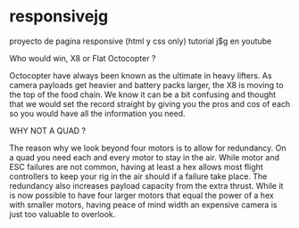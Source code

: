# responsivejg
proyecto de pagina responsive (html y css only) tutorial j$g en youtube

Who would win, X8 or Flat Octocopter ?

Octocopter have always been known as the ultimate in heavy lifters. As camera payloads get heavier and battery packs larger, the X8 is moving to the top of the food chain. We know it can be a bit confusing and thought that we would set the record straight by giving you the pros and cos of each so you would have all the information you need.

WHY NOT A QUAD ?

The reason why we look beyond four motors is to allow for redundancy. On a quad you need each and every motor to stay in the air. While motor and ESC failures are not common, having at least a hex allows most flight controllers to keep your rig in the air should if a failure take place. The redundancy also increases payload capacity from the extra thrust. While it is now possible to have four larger motors that equal the power of a hex with smaller motors, having peace of mind width an expensive camera is just too valuable to overlook.